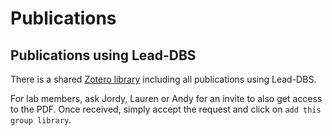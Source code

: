 # Publications

## Publications using Lead-DBS

There is a shared [Zotero library](https://www.zotero.org/groups/5193749/lead-dbs-publications/library) including all publications using Lead-DBS.

For lab members, ask Jordy, Lauren or Andy for an invite to also get access to the PDF. Once received, simply accept the request and click on `add this group library`.
